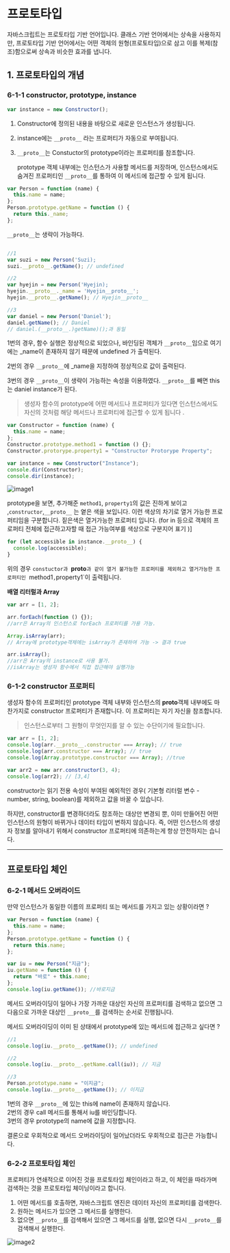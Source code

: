 # 프로토타입

자바스크립트는 프로토타입 기반 언어입니다.
클래스 기반 언어에서는 상속을 사용하지만, 프로토타입 기반 언어에서는 어떤 객체의 원형(프로토타입)으로 삼고 이를 복제(참조)함으로써 상속과 비슷한 효과를 냅니다.

## 1. 프로토타입의 개념

### 6-1-1 constructor, prototype, instance

```javascript
var instance = new Constructor();
```

1. Constructor에 정의된 내용을 바탕으로 새로운 인스턴스가 생성됩니다.
2. instance에는 `__proto__` 라는 프로퍼티가 자동으로 부여됩니다.
3. `__proto__`는 Constuctor의 prototype이라는 프로퍼티를 참조합니다.

   prototype 객체 내부에는 인스턴스가 사용할 메서드를 저장하며, 인스턴스에서도 숨겨진 프로퍼티인 `__proto__`를 통하여 이 메서드에 접근할 수 있게 됩니다.

```javascript
var Person = function (name) {
  this.name = name;
};
Person.prototype.getName = function () {
  return this._name;
};
```

`__proto__`는 생략이 가능하다.

```javascript

//1
var suzi = new Person('Suzi);
suzi.__proto__.getName(); // undefined

//2
var hyejin = new Person('Hyejin);
hyejin.__proto__._name = 'Hyejin__proto__';
hyejin.__proto__.getName(); // Hyejin__proto__

//3
var daniel = new Person('Daniel');
daniel.getName(); // Daniel
// daniel.(__proto__.)getName)();과 동일

```

1번의 경우, 함수 실행은 정상적으로 되었으나, 바인딩된 객체가 `__proto__`임으로 여기에는 \_name이 존재하지 않기 때문에 undefined 가 출력된다.

2번의 경우 `__proto__`에 \_name을 지정하여 정상적으로 값이 출력된다.

3번의 경우 `__proto__`이 생략이 가능하는 속성을 이용하였다. `__proto__`를 빼면 this는 daniel instance가 된다.

> 생성자 함수의 prototype에 어떤 메서드나 프로퍼티가 있다면 인스턴스에서도 자신의 것처럼 해당 메서드나 프로퍼티에 접근할 수 있게 됩니다 .

```javascript
var Constructor = function (name) {
  this.name = name;
};
Constructor.prototype.method1 = function () {};
Constructor.protorype.property1 = "Constructor Protorype Property";

var instance = new Constructor("Instance");
console.dir(Constructor);
console.dir(instance);
```

![image1](./image/screenshot_devTool.png)

prototype을 보면, 추가해준 `method1`, `property1`의 값은 진하게 보이고 ,`constructor`,`__proto__` 는 옅은 색을 보입니다.
이런 색상의 차기로 열거 가능한 프로퍼티임을 구분합니다. 짙은색은 열거가능한 프로퍼티 입니다.
(for in 등으로 객체의 프로퍼티 전체에 접근하고자할 때 접근 가능여부를 색상으로 구분지어 표기 )]

```javascript
for (let accessible in instance.__proto__) {
  console.log(accessible);
}
```

위의 경우 `constuctor과 `**proto**`과 같이 열거 불가능한 프로퍼티를 제외하고 열거가능한 프로퍼티인 `method1`,`property1`이 출력됩니다.

**배열 리터럴과 Array**

```javascript
var arr = [1, 2];

arr.forEach(function () {});
//arr은 Array의 인스턴스로 forEach 프로퍼티를 가용 가능.

Array.isArray(arr);
// Array에 prototype객체에는 isArray가 존재하여 가능 -> 결과 true

arr.isArray();
//arr은 Array의 instance로 사용 불가.
//isArray는 생성자 함수에서 직접 접근해야 실행가능
```

### 6-1-2 constructor 프로퍼티

생성자 함수의 프로퍼티인 prototype 객체 내부와 인스턴스의 **proto**객체 내부에도 마찬가지로 constructor 프로퍼티가 존재합니다.
이 프로퍼티는 자기 자신을 참조합니다.

> 인스턴스로부터 그 원형이 무엇인지를 알 수 있는 수단이기에 필요합니다.

```javascript
var arr = [1, 2];
console.log(arr.__proto__.constructor === Array); // true
console.log(arr.constructor === Array); // true
console.log(Array.prototype.constructor === Array); //true

var arr2 = new arr.constructor(3, 4);
console.log(arr2); // [3,4]
```

constructor는 읽기 전용 속성이 부여된 예외적인 경우( 기본형 리터럴 변수 - number, string, boolean)를 제외하고 값을 바꿀 수 있습니다.

하지만, constructor를 변경하더라도 참조하는 대상만 변경되 뿐, 이미 만들어진 어떤 인스턴스의 원형이 바뀌거나 데이터 타입이 변하지 않습니다. 즉, 어떤 인스턴스의 생성자 정보를 알아내기 위해서 constructor 프로퍼티에 의존하는게 항상 안전하지는 습니다.

---

## 프로토타입 체인

### 6-2-1 메서드 오버라이드

만약 인스턴스가 동일한 이름의 프로퍼티 또는 메서드를 가지고 있는 상황이라면 ?

```javascript
var Person = function (name) {
  this.name = name;
};
Person.prototype.getName = function () {
  return this.name;
};

var iu = new Person("지금");
iu.getName = function () {
  return "바로" + this.name;
};
console.log(iu.getName()); //바로지금
```

메서드 오버라이딩이 일어나 가장 가까운 대상인 자신의 프로퍼티를 검색하고 없으면 그 다음으로 가까운 대상인 `__proto__`를 검색하는 순서로 진행됩니다.

메서드 오버라이딩이 이미 된 상태에서 prototype에 있는 메서드에 접근하고 싶다면 ?

```javascript
//1
console.log(iu.__proto__.getName()); // undefined

//2
console.log(iu.__proto__.getName.call(iu)); // 지금

//3
Person.prototype.name = "이지금";
console.log(iu.__proto__.getName()); // 이지금
```

1번의 경우 `__proto__`에 있는 this에 name이 존재하지 않습니다.  
2번의 경우 call 메서드를 통해서 iu를 바인딩합니다.  
3번의 경우 prototype의 name에 값을 지정합니다.

결론으로 우회적으로 메서드 오버라이딩이 일어났더라도 우회적으로 접근은 가능합니다.

### 6-2-2 프로토타입 체인

프로퍼티가 연쇄적으로 이어진 것을 프로토타입 체인이라고 하고, 이 체인을 따라가며 검색하는 것을 프로토타입 체이닝이라고 합니다.

1.  어떤 메서드를 호출하면, 자바스크립트 엔진은 데이터 자신의 프로퍼티를 검색한다.
2.  원하는 메서드가 있으면 그 메서드를 실행한다.
3.  없으면 `__proto__`를 검색해서 있으면 그 메서드를 실행, 없으면 다시 `__proto__`를 검색해서 실행한다.

![image2](./image/array.png)
